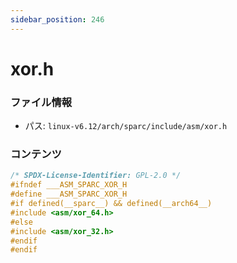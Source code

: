 ```yaml
---
sidebar_position: 246
---
```

# xor.h

### ファイル情報

- パス: `linux-v6.12/arch/sparc/include/asm/xor.h`

### コンテンツ

```h
/* SPDX-License-Identifier: GPL-2.0 */
#ifndef ___ASM_SPARC_XOR_H
#define ___ASM_SPARC_XOR_H
#if defined(__sparc__) && defined(__arch64__)
#include <asm/xor_64.h>
#else
#include <asm/xor_32.h>
#endif
#endif

```
